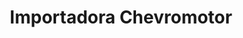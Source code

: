 ---
title: "Importadora Chevromotor"
url: /barrios-unidos/importadora-chevromotor/
shop: piezas de automóviles
---
